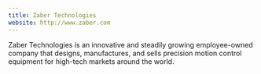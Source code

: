 ```yaml
---
title: Zaber Technologies
website: http://www.zaber.com
---
```


Zaber Technologies is an innovative and steadily growing employee-owned company that designs, manufactures, and sells precision motion control equipment for high-tech markets around the world.
